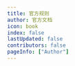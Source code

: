 ```yaml
---
title: 官方规则
author: 官方文档
icon: book
index: false
lastUpdated: false
contributors: false
pageInfo: ["Author"]
---
```


<Catalog></Catalog>
